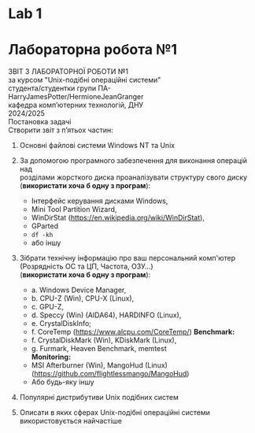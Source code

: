 # Lab 1
# Лабораторна робота №1


ЗВІТ З ЛАБОРАТОРНОЇ РОБОТИ №1  
за курсом "Unix-подібні операційні системи"  
студента/студентки групи ПА-  
HarryJamesPotter/HermioneJeanGranger  
кафедра комп’ютерних технологій, ДНУ  
2024/2025  
Постановка задачі  
Створити звіт з п’ятьох частин:
1) Основні файлові системи Windows NT та Unix  
2) За допомогою програмного забезпечення для виконання операцій над  
розділами жорсткого диска проаналізувати структуру свого диску  
(**використати хоча б одну з програм**): 
	* Інтерфейс керування дисками Windows, 
	* Mini Tool Partition Wizard,
	* WinDirStat (https://en.wikipedia.org/wiki/WinDirStat),
	* GParted
	* ```df -kh```
	* або іншу
	

3) Зібрати технічну інформацію про ваш персональний комп'ютер  
(Розрядність ОС та ЦП, Частота, ОЗУ…)  
(**використати хоча б одну з програм**):  
	* a. Windows Device Manager,  
	* b. CPU-Z (Win), CPU-X (Linux),   
	* c. GPU-Z,  
	* d. Speccy (Win) (AIDA64), HARDINFO (Linux),  
	* e. CrystalDiskInfo;  
	* f. CoreTemp (https://www.alcpu.com/CoreTemp/)
	**Benchmark:**
	* f. CrystalDiskMark (Win), KDiskMark (Linux),  
	* g. Furmark, Heaven Benchmark, memtest  
	**Monitoring:**
	* MSI Afterburner (Win), MangoHud (Linux) 
	(https://github.com/flightlessmango/MangoHud)  
	* Або будь-яку іншу

4) Популярні дистрибутиви Unix подібних систем
5) Описати в яких сферах Unix-подібні операційні системи використовується найчастіше  


